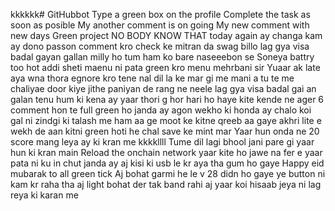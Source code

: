kkkkkk# GitHubbot
Type a green box on the profile 
Complete the task as soon as posible
My another comment is on going
My new comment with new days
Green project 
NO BODY KNOW THAT
today again
ay changa kam ay dono passon comment kro
check ke mitran da swag billo 
lag gya visa badal gayan gallan 
milly ho tum ham ko bare naseeebon se 
Soneya battry too hot addi sheti
maenu ni pata green kro menu 
mehrbani sir
Yuaar ak late aya wna thora egnore kro 
tene nal dil la ke mar gi me mani a
tu te me chaliyae door kiye jithe paniyan de rang ne neele
lag gya visa badal gai an galan tenu hum ki kena ay
yaar thori g hor hari ho haye kite
kende ne ager 6 comment hon te full green ho janda ay
agon wekho ki honda ay
chalo koi gal ni 
zindgi ki talash me ham 
aa ge moot ke kitne qreeb aa gaye
akhri lite e wekh de aan kitni green hoti he 
chal save ke mint mar
Yaar hun onda ne 20 score mang leya ay ki kran me 
kkkkllll
Tume dil lagi bhool jani pare gi 
yaar hun ki kran main
Reload the onchain network 
yaar kite ho jawe na fer e 
yaar pata ni ku in chut janda ay
aj kisi ki usb le kr aya tha 
gum ho gaye
Happy eid mubarak to all green tick
Aj bohat garmi he 
le v 28 didn ho gaye ye button ni kam kr raha tha
aj light bohat der tak band rahi 
aj yaar koi hisaab jeya ni lag reya ki karan me 
